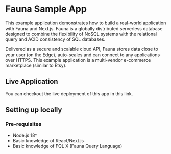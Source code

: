 # Fauna Sample App

This example application demonstrates how to build a real-world application with Fauna and Next.js. Fauna is a globally distributed serverless database designed to combine the flexibility of NoSQL systems with the relational query and ACID consistency of SQL databases.

Delivered as a secure and scalable cloud API, Fauna stores data close to your user (on the Edge), auto-scales and can connect to any applications over HTTPS.
This example application is a multi-vendor e-commerce marketplace (similar to Etsy).

## Live Application

You can checkout the live deployment of this app in this link.

## Setting up locally

### Pre-requisites

- Node.js 18^
- Basic knowledge of React/Next.js
- Basic knowledge of FQL X (Fauna Query Language)
